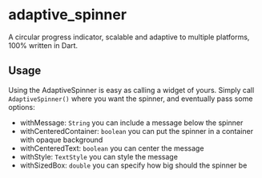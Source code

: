 # adaptive_spinner

A circular progress indicator, scalable and adaptive to multiple platforms, 100% written in Dart.

## Usage

Using the AdaptiveSpinner is easy as calling a widget of yours. Simply call `AdaptiveSpinner()` where you want the spinner, and eventually pass some options:<br>
* withMessage: `String` you can include a message below the spinner
* withCenteredContainer: `boolean` you can put the spinner in a container with opaque background
* withCenteredText: `boolean` you can center the message
* withStyle: `TextStyle` you can style the message
* withSizedBox: `double` you can specify how big should the spinner be